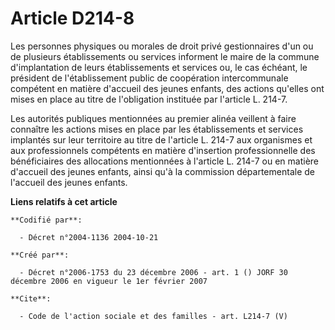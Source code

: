 # Article D214-8

Les personnes physiques ou morales de droit privé gestionnaires d'un ou de plusieurs établissements ou services informent le
maire de la commune d'implantation de leurs établissements et services ou, le cas échéant, le président de l'établissement
public de coopération intercommunale compétent en matière d'accueil des jeunes enfants, des actions qu'elles ont mises en
place au titre de l'obligation instituée par l'article L. 214-7.

Les autorités publiques mentionnées au premier alinéa veillent à faire connaître les actions mises en place par les
établissements et services implantés sur leur territoire au titre de l'article L. 214-7 aux organismes et aux professionnels
compétents en matière d'insertion professionnelle des bénéficiaires des allocations mentionnées à l'article L. 214-7 ou en
matière d'accueil des jeunes enfants, ainsi qu'à la commission départementale de l'accueil des jeunes enfants.

**Liens relatifs à cet article**

	**Codifié par**:

	  - Décret n°2004-1136 2004-10-21

	**Créé par**:

	  - Décret n°2006-1753 du 23 décembre 2006 - art. 1 () JORF 30 décembre 2006 en vigueur le 1er février 2007

	**Cite**:

	  - Code de l'action sociale et des familles - art. L214-7 (V)
